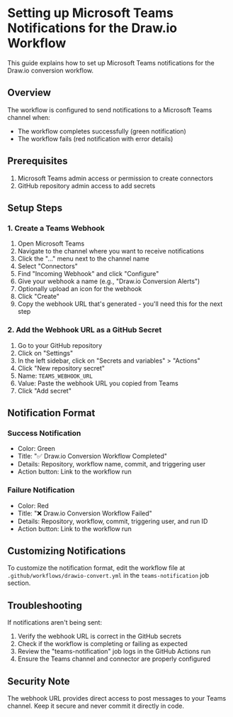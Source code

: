 # Setting up Microsoft Teams Notifications for the Draw.io Workflow

This guide explains how to set up Microsoft Teams notifications for the Draw.io conversion workflow.

## Overview

The workflow is configured to send notifications to a Microsoft Teams channel when:
- The workflow completes successfully (green notification)
- The workflow fails (red notification with error details)

## Prerequisites

1. Microsoft Teams admin access or permission to create connectors
2. GitHub repository admin access to add secrets

## Setup Steps

### 1. Create a Teams Webhook

1. Open Microsoft Teams
2. Navigate to the channel where you want to receive notifications
3. Click the "..." menu next to the channel name
4. Select "Connectors"
5. Find "Incoming Webhook" and click "Configure"
6. Give your webhook a name (e.g., "Draw.io Conversion Alerts")
7. Optionally upload an icon for the webhook
8. Click "Create"
9. Copy the webhook URL that's generated - you'll need this for the next step

### 2. Add the Webhook URL as a GitHub Secret

1. Go to your GitHub repository
2. Click on "Settings"
3. In the left sidebar, click on "Secrets and variables" > "Actions"
4. Click "New repository secret"
5. Name: `TEAMS_WEBHOOK_URL`
6. Value: Paste the webhook URL you copied from Teams
7. Click "Add secret"

## Notification Format

### Success Notification
- Color: Green
- Title: "✅ Draw.io Conversion Workflow Completed"
- Details: Repository, workflow name, commit, and triggering user
- Action button: Link to the workflow run

### Failure Notification
- Color: Red
- Title: "❌ Draw.io Conversion Workflow Failed"
- Details: Repository, workflow, commit, triggering user, and run ID
- Action button: Link to the workflow run

## Customizing Notifications

To customize the notification format, edit the workflow file at `.github/workflows/drawio-convert.yml` in the `teams-notification` job section.

## Troubleshooting

If notifications aren't being sent:

1. Verify the webhook URL is correct in the GitHub secrets
2. Check if the workflow is completing or failing as expected
3. Review the "teams-notification" job logs in the GitHub Actions run
4. Ensure the Teams channel and connector are properly configured

## Security Note

The webhook URL provides direct access to post messages to your Teams channel. Keep it secure and never commit it directly in code.
